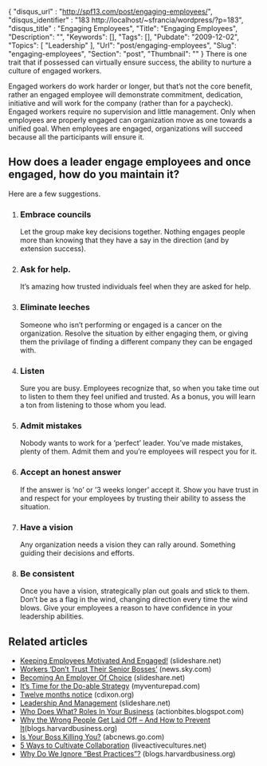 {
	"disqus_url" : "http://spf13.com/post/engaging-employees/",
	"disqus_identifier" : "183 http://localhost/~sfrancia/wordpress/?p=183",
	"disqus_title" : "Engaging Employees",
	"Title": "Engaging Employees",
	"Description": "",
	"Keywords": [],
	"Tags": [],
	"Pubdate": "2009-12-02",
	"Topics": [
		"Leadership"
	],
	"Url": "post/engaging-employees",
	"Slug": "engaging-employees",
	"Section": "post",
	"Thumbnail": ""
}
There is one trait that if possessed can virtually ensure success, the
ability to nurture a culture of engaged workers.

Engaged workers do work harder or longer, but that’s not the core
benefit, rather an engaged employee will demonstrate commitment,
dedication, initiative and will work for the company (rather than for a
paycheck). Engaged workers require no supervision and little management.
Only when employees are properly engaged can organization move as one
towards a unified goal. When employees are engaged, organizations will
succeed because all the participants will ensure it.

How does a leader engage employees and once engaged, how do you maintain it?
----------------------------------------------------------------------------

Here are a few suggestions.

1.  ### Embrace councils

    Let the group make key decisions together. Nothing engages people
    more than knowing that they have a say in the direction (and by
    extension success).

2.  ### Ask for help.

    It’s amazing how trusted individuals feel when they are asked for
    help.

3.  ### Eliminate leeches

    Someone who isn’t performing or engaged is a cancer on the
    organization. Resolve the situation by either engaging them, or
    giving them the privilage of finding a different company they can be
    engaged with.

4.  ### Listen

    Sure you are busy. Employees recognize that, so when you take time
    out to listen to them they feel unified and trusted. As a bonus, you
    will learn a ton from listening to those whom you lead.

5.  ### Admit mistakes

    Nobody wants to work for a ‘perfect’ leader. You’ve made mistakes,
    plenty of them. Admit them and you’re employees will respect you for
    it.

6.  ### Accept an honest answer

    If the answer is ‘no’ or ’3 weeks longer’ accept it. Show you have
    trust in and respect for your employees by trusting their ability to
    assess the situation.

7.  ### Have a vision

    Any organization needs a vision they can rally around. Something
    guiding their decisions and efforts.

8.  ### Be consistent

    Once you have a vision, strategically plan out goals and stick to
    them. Don’t be as a flag in the wind, changing direction every time
    the wind blows. Give your employees a reason to have confidence in
    your leadership abilities.

## Related articles

-   [Keeping Employees Motivated And
    Engaged!](http://www.slideshare.net/CommLab/keeping-employees-motivated-and-engaged-4435053)
    (slideshare.net)
-   [Workers ‘Don’t Trust Their Senior
    Bosses’](http://r.zemanta.com/?u=http%3A//news.sky.com/skynews/Home/Business/Study-Shows-A-Third-Of-Employees-Do-Not-Trust-Senior-Management/Article/200909115372823%3Ff%3Drss&a=7358198&rid=5394d697-2780-41e1-97b7-252b98f8f548&e=1a3060f216bfd0deab9ba1d579ccd41b)
    (news.sky.com)
-   [Becoming An Employer Of
    Choice](http://www.slideshare.net/jwellstead/becominganemployerofchoice-2070947)
    (slideshare.net)
-   [It’s Time for the Do-able
    Strategy](http://myventurepad.com/MVP/78001) (myventurepad.com)
-   [Twelve months notice](http://www.cdixon.org/?p=1674) (cdixon.org)
-   [Leadership And
    Management](http://www.slideshare.net/joannareefs/leadership-and-management-1958018)
    (slideshare.net)
-   [Who Does What? Roles In Your
    Business](http://actionbites.blogspot.com/2009/10/who-does-what-roles-in-your-business.html)
    (actionbites.blogspot.com)
-   [Why the Wrong People Get Laid Off – And How to Prevent
    It](http://blogs.harvardbusiness.org/bregman/2009/09/why-the-wrong-people-get-laid.html)(blogs.harvardbusiness.org)
-   [Is Your Boss Killing
    You?](http://r.zemanta.com/?u=http%3A//abcnews.go.com/Health/study-flexible-boss-workplace-means-healthier-employees-families/story%3Fid%3D8819760&a=8549655&rid=5394d697-2780-41e1-97b7-252b98f8f548&e=ae83f16f3b4d12ab4cb71cad1d5b4a8e)
    (abcnews.go.com)
-   [5 Ways to Cultivate
    Collaboration](http://liveactivecultures.net/2009/11/02/5-ways-to-cultivate-collaboration/)
    (liveactivecultures.net)
-   [Why Do We Ignore “Best
    Practices”?](http://blogs.harvardbusiness.org/hbr/cramm/2009/08/are-we-failing-theory-or-is-th.html)
    (blogs.harvardbusiness.org)

